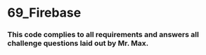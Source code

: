 # 69_Firebase

### This code complies to all requirements and answers all challenge questions laid out by Mr. Max.
